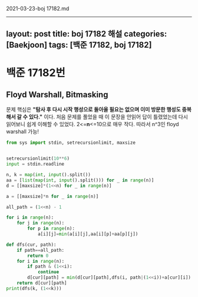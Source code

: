 2021-03-23-boj 17182.md


---
layout: post
title: boj 17182 해설
categories: [Baekjoon]
tags: [백준 17182, boj 17182]
---

# 백준 17182번

## Floyd Warshall, Bitmasking

문제 핵심은 **"탐사 후 다시 시작 행성으로 돌아올 필요는 없으며 이미 방문한 행성도 중복해서 갈 수 있다."** 이다. 처음 문제를 풀었을 때 이 문장을 안읽어 답이 틀렸었는데 다시 읽어보니 쉽게 이해할 수 있었다. 2<=**n**<=10으로 매우 작다. 따라서 n^3인 floyd warshall 가능!

```python
from sys import stdin, setrecursionlimit, maxsize


setrecursionlimit(10**6)
input = stdin.readline

n, k = map(int, input().split())
aa = [list(map(int, input().split())) for _ in range(n)]
d = [[maxsize]*(1<<n) for _ in range(n)]

a = [[maxsize]*n for _ in range(n)]

all_path = (1<<n) - 1

for i in range(n):
    for j in range(n):
        for p in range(n):
            a[i][j]=min(a[i][j],aa[i][p]+aa[p][j])

def dfs(cur, path):
    if path==all_path:
        return 0
    for i in range(n):
        if path & (1<<i):
            continue
        d[cur][path] = min(d[cur][path],dfs(i, path|(1<<i))+a[cur][i])
    return d[cur][path]
print(dfs(k, (1<<k)))
```
